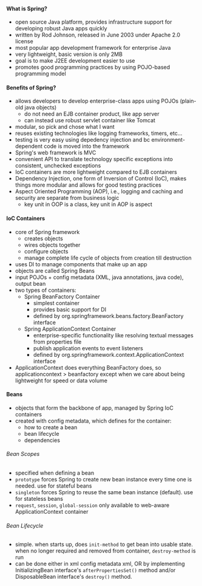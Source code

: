 #### What is Spring?
- open source Java platform, provides infrastructure support for developing robust Java apps quickly
- written by Rod Johnson, released in June 2003 under Apache 2.0 license
- most popular app development framework for enterprise Java 
- very lightweight, basic version is only 2MB
- goal is to make J2EE development easier to use
- promotes good programming practices by using POJO-based programming model

#### Benefits of Spring?
- allows developers to develop enterprise-class apps using POJOs (plain-old java objects)
  - do not need an EJB container product, like app server
  - can instead use robust servlet container like Tomcat
- modular, so pick and chose what I want
- reuses existing technologies like logging frameworks, timers, etc...
- testing is very easy using depedency injection and bc environment-dependent code is moved into the framework
- Spring's web framework is MVC
- convenient API to translate technology specific exceptions into consistent, unchecked exceptions
- IoC containers are more lightweight compared to EJB containers
- Dependency Injection, one form of Inversion of Control (IoC), makes things more modular and allows for good testing practices
- Aspect Oriented Programming (AOP), i.e., logging and caching and security are separate from business logic
  - key unit in OOP is a class, key unit in AOP is aspect
  
#### IoC Containers
- core of Spring framework
  - creates objects
  - wires objects together
  - configure objects
  - manage complete life cycle of objects from creation till destruction
- uses DI to manage components that make up an app
- objects are called Spring Beans
- input POJOs + config metadata (XML, java annotations, java code), output bean
- two types of containers:
  - Spring BeanFactory Container
    - simplest container
    - provides basic support for DI
    - defined by org.springframework.beans.factory.BeanFactory interface
  - Spring ApplicationContext Container
    - enterprise-specific functionality like resolving textual messages from properties file
    - publish application events to event listeners
    - defined by org.springframework.context.ApplicationContext interface
- ApplicationContext does everything BeanFactory does, so applicationcontext > beanfactory except when we care about being lightweight for speed or data volume

#### Beans
- objects that form the backbone of app, managed by Spring IoC containers
- created with config metadata, which defines for the container:
  - how to create a bean
  - bean lifecycle
  - dependencies

###### Bean Scopes
- specified when defining a bean
- `prototype` forces Spring to create new bean instance every time one is needed. use for stateful beans
- `singleton` forces Spring to reuse the same bean instance (default). use for stateless beans
- `request`, `session`, `global-session` only available to web-aware ApplicationContext container

###### Bean Lifecycle
- simple. when starts up, does `init-method` to get bean into usable state. when no longer required and removed from container, `destroy-method` is run
- can be done either in xml config metadata xml, OR by implementing InitializingBean interface's `afterPropertiesSet()` method and/or DisposableBean interface's `destroy()` method.


